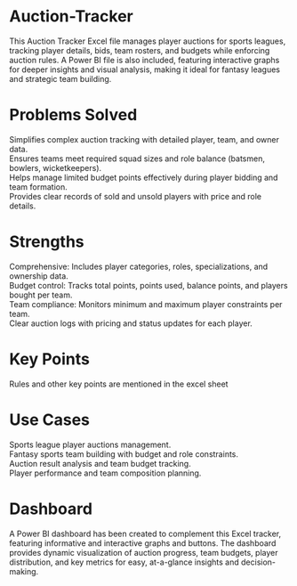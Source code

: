 # Auction-Tracker
This Auction Tracker Excel file manages player auctions for sports leagues, tracking player details, bids, team rosters, and budgets while enforcing auction rules. A Power BI file is also included, featuring interactive graphs for deeper insights and visual analysis, making it ideal for fantasy leagues and strategic team building.

# Problems Solved
Simplifies complex auction tracking with detailed player, team, and owner data. <br>
Ensures teams meet required squad sizes and role balance (batsmen, bowlers, wicketkeepers).<br>
Helps manage limited budget points effectively during player bidding and team formation.<br>
Provides clear records of sold and unsold players with price and role details.

# Strengths
Comprehensive: Includes player categories, roles, specializations, and ownership data.<br>
Budget control: Tracks total points, points used, balance points, and players bought per team.<br>
Team compliance: Monitors minimum and maximum player constraints per team.<br>
Clear auction logs with pricing and status updates for each player.

# Key Points
Rules and other key points are mentioned in the excel sheet

# Use Cases
Sports league player auctions management.<br>
Fantasy sports team building with budget and role constraints.<br>
Auction result analysis and team budget tracking.<br>
Player performance and team composition planning.

# Dashboard
A Power BI dashboard has been created to complement this Excel tracker, featuring informative and interactive graphs and buttons. The dashboard provides dynamic visualization of auction progress, team budgets, player distribution, and key metrics for easy, at-a-glance insights and decision-making.

